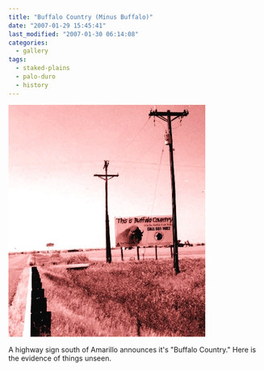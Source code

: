 ```yaml
---
title: "Buffalo Country (Minus Buffalo)"
date: "2007-01-29 15:45:41"
last_modified: "2007-01-30 06:14:08"
categories:
  - gallery
tags:
  - staked-plains
  - palo-duro
  - history
---
```

![138](/images/gallery/138.jpg)

A highway sign south of Amarillo announces it's "Buffalo Country." Here is the evidence of things unseen.
